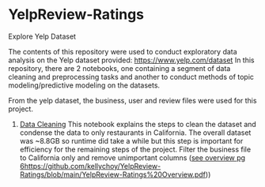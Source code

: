 # YelpReview-Ratings
Explore Yelp Dataset

The contents of this repository were used to conduct exploratory data analysis on the Yelp dataset provided: https://www.yelp.com/dataset 
In this repository, there are 2 notebooks, one containing a segment of data cleaning and preprocessing tasks and another to conduct methods of topic modeling/predictive modeling on the datasets.

From the yelp dataset, the business, user and review files were used for this project. 

1. [Data Cleaning](https://github.com/kellychoy/YelpReview-Ratings/blob/main/data_cleaning.ipynb)
   This notebook explains the steps to clean the dataset and condense the data to only restaurants in California. The overall dataset was ~8.8GB so runtime did take a while but this step is important for efficiency for the remaining steps of the project. Filter the business file to California only and remove unimportant columns ([see overview pg 6](https://github.com/kellychoy/YelpReview-Ratings/blob/main/YelpReview-Ratings%20Overview.pdf)https://github.com/kellychoy/YelpReview-Ratings/blob/main/YelpReview-Ratings%20Overview.pdf))
